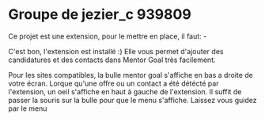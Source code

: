 # Groupe de jezier_c 939809

Ce projet est une extension, pour le mettre en place, il faut: -

C'est bon, l'extension est installé :)
Elle vous permet d'ajouter des candidatures et des contacts dans Mentor Goal très facilement.

Pour les sites compatibles, la bulle mentor goal s'affiche en bas a droite de votre écran.
Lorque qu'une offre ou un contact a été détécté par l'extension, un oeil s'affiche en haut à gauche de l'extension.
Il suffit de passer la souris sur la bulle pour que le menu s'affiche.
Laissez vous guidez par le menu

